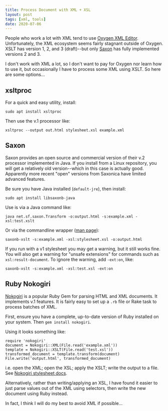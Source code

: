 ```yaml
---
title: Process Document with XML + XSL
layout: post
tags: [xml, tools]
date: 2020-07-06
---
```


People who work a lot with XML tend to use [Oxygen XML Editor](https://www.oxygenxml.com/).
Unfortunately, the XML ecosystem seems fairly stagnant outside of Oxygen.
XSLT has version 1, 2, and 3 (draft)--but only [Saxon](http://www.saxonica.com/welcome/welcome.xml) has fully implemented versions 2 and 3.

I don't work with XML a lot, so I don't want to pay for Oxygen nor learn how to use it, but occasionally I have to process some XML using XSLT.
So here are some options...

## xsltproc

For a quick and easy utility, install:

`sudo apt install xsltproc`

Then use the v.1 processor like:

`xsltproc --output out.html stylesheet.xsl example.xml`

## Saxon

Saxon provides an open source and commercial version of their v.2 processor implemented in Java. 
If you install from a Linux repository, you will get a relatively old version--which in this case is actually good. 
Apparently more recent "open" versions from Saxonica have limited advanced features.

Be sure you have Java installed (`default-jre`), then install:

`sudo apt install libsaxonb-java`

Use is via a Java command like:

`java net.sf.saxon.Transform -o:output.html -s:example.xml -xsl:test.xslt`

Or via the commandline wrapper ([man page](http://manpages.ubuntu.com/manpages/trusty/man1/saxonb-xslt.1.html)):

`saxonb-xslt -s:example.xml -xsl:stylesheet.xsl -o:output.html`

If you run with a v1 stylesheet you may get a warning, but it still works fine. 
You will also get a warning for "unsafe extensions" for commands such as `xsl:result-document`. 
To ignore the warning, add `-ext:on`, like:

`saxonb-xslt -s:example.xml -xsl:test.xsl -ext:on`

## Ruby Nokogiri

[Nokogiri](https://nokogiri.org/) is a popular Ruby Gem for parsing HTML and XML documents. 
It implements v.1 features. 
It is fairly easy to set up a `.rb` file or Rake task to process batches of XML.

First, ensure you have a complete, up-to-date version of Ruby installed on your system. 
Then `gem install nokogiri`.

Using it looks something like: 

```
require 'nokogiri'
document = Nokogiri::XML(File.read('example.xml'))
template = Nokogiri::XSLT(File.read('test.xsl'))
transformed_document = template.transform(document)
File.write('output.html', transformed_document)
```

i.e. open the XML; open the XSL; apply the XSLT; write the output to a file. 
See [Nokogiri stylesheet docs](https://nokogiri.org/rdoc/Nokogiri/XSLT/Stylesheet.html). 

Alternatively, rather than writing/applying an XSL, I have found it easier to just parse values out of the XML using selectors, then write the new document using Ruby instead. 

In fact, I think I will do my best to avoid XML if possible...

